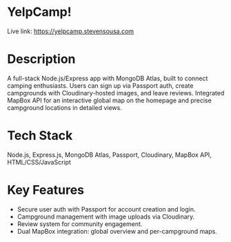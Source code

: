 # YelpCamp!

Live link: https://yelpcamp.stevensousa.com

# Description

A full-stack Node.js/Express app with MongoDB Atlas, built to connect camping enthusiasts. Users can sign up via Passport auth, create campgrounds with Cloudinary-hosted images, and leave reviews. Integrated MapBox API for an interactive global map on the homepage and precise campground locations in detailed views.

# Tech Stack

Node.js, Express.js, MongoDB Atlas, Passport, Cloudinary, MapBox API, HTML/CSS/JavaScript

# Key Features

- Secure user auth with Passport for account creation and login.
- Campground management with image uploads via Cloudinary.
- Review system for community engagement.
- Dual MapBox integration: global overview and per-campground maps.
